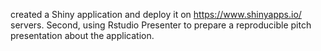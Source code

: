created a Shiny application and deploy it on https://www.shinyapps.io/ servers. Second, using Rstudio Presenter to prepare a reproducible pitch presentation about the application.
